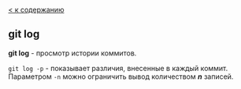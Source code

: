 [< к содержанию](./readme.md)

## git log

**git log** - просмотр истории коммитов.

`git log -p` - показывает различия, внесенные в каждый коммит. Параметром `-n` можно ограничить вывод количеством ***n*** записей. 